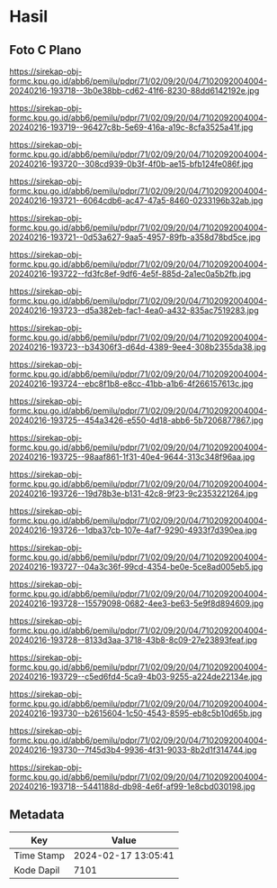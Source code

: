 # Hasil

## Foto C Plano

https://sirekap-obj-formc.kpu.go.id/abb6/pemilu/pdpr/71/02/09/20/04/7102092004004-20240216-193718--3b0e38bb-cd62-41f6-8230-88dd6142192e.jpg

https://sirekap-obj-formc.kpu.go.id/abb6/pemilu/pdpr/71/02/09/20/04/7102092004004-20240216-193719--96427c8b-5e69-416a-a19c-8cfa3525a41f.jpg

https://sirekap-obj-formc.kpu.go.id/abb6/pemilu/pdpr/71/02/09/20/04/7102092004004-20240216-193720--308cd939-0b3f-4f0b-ae15-bfb124fe086f.jpg

https://sirekap-obj-formc.kpu.go.id/abb6/pemilu/pdpr/71/02/09/20/04/7102092004004-20240216-193721--6064cdb6-ac47-47a5-8460-0233196b32ab.jpg

https://sirekap-obj-formc.kpu.go.id/abb6/pemilu/pdpr/71/02/09/20/04/7102092004004-20240216-193721--0d53a627-9aa5-4957-89fb-a358d78bd5ce.jpg

https://sirekap-obj-formc.kpu.go.id/abb6/pemilu/pdpr/71/02/09/20/04/7102092004004-20240216-193722--fd3fc8ef-9df6-4e5f-885d-2a1ec0a5b2fb.jpg

https://sirekap-obj-formc.kpu.go.id/abb6/pemilu/pdpr/71/02/09/20/04/7102092004004-20240216-193723--d5a382eb-fac1-4ea0-a432-835ac7519283.jpg

https://sirekap-obj-formc.kpu.go.id/abb6/pemilu/pdpr/71/02/09/20/04/7102092004004-20240216-193723--b34306f3-d64d-4389-9ee4-308b2355da38.jpg

https://sirekap-obj-formc.kpu.go.id/abb6/pemilu/pdpr/71/02/09/20/04/7102092004004-20240216-193724--ebc8f1b8-e8cc-41bb-a1b6-4f266157613c.jpg

https://sirekap-obj-formc.kpu.go.id/abb6/pemilu/pdpr/71/02/09/20/04/7102092004004-20240216-193725--454a3426-e550-4d18-abb6-5b7206877867.jpg

https://sirekap-obj-formc.kpu.go.id/abb6/pemilu/pdpr/71/02/09/20/04/7102092004004-20240216-193725--98aaf861-1f31-40e4-9644-313c348f96aa.jpg

https://sirekap-obj-formc.kpu.go.id/abb6/pemilu/pdpr/71/02/09/20/04/7102092004004-20240216-193726--19d78b3e-b131-42c8-9f23-9c2353221264.jpg

https://sirekap-obj-formc.kpu.go.id/abb6/pemilu/pdpr/71/02/09/20/04/7102092004004-20240216-193726--1dba37cb-107e-4af7-9290-4933f7d390ea.jpg

https://sirekap-obj-formc.kpu.go.id/abb6/pemilu/pdpr/71/02/09/20/04/7102092004004-20240216-193727--04a3c36f-99cd-4354-be0e-5ce8ad005eb5.jpg

https://sirekap-obj-formc.kpu.go.id/abb6/pemilu/pdpr/71/02/09/20/04/7102092004004-20240216-193728--15579098-0682-4ee3-be63-5e9f8d894609.jpg

https://sirekap-obj-formc.kpu.go.id/abb6/pemilu/pdpr/71/02/09/20/04/7102092004004-20240216-193728--8133d3aa-3718-43b8-8c09-27e23893feaf.jpg

https://sirekap-obj-formc.kpu.go.id/abb6/pemilu/pdpr/71/02/09/20/04/7102092004004-20240216-193729--c5ed6fd4-5ca9-4b03-9255-a224de22134e.jpg

https://sirekap-obj-formc.kpu.go.id/abb6/pemilu/pdpr/71/02/09/20/04/7102092004004-20240216-193730--b2615604-1c50-4543-8595-eb8c5b10d65b.jpg

https://sirekap-obj-formc.kpu.go.id/abb6/pemilu/pdpr/71/02/09/20/04/7102092004004-20240216-193730--7f45d3b4-9936-4f31-9033-8b2d1f314744.jpg

https://sirekap-obj-formc.kpu.go.id/abb6/pemilu/pdpr/71/02/09/20/04/7102092004004-20240216-193718--5441188d-db98-4e6f-af99-1e8cbd030198.jpg


## Metadata

| Key        | Value               |
| ---------- | ------------------- |
| Time Stamp | 2024-02-17 13:05:41 |
| Kode Dapil | 7101                |



